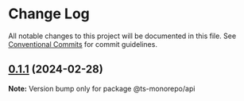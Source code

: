 # Change Log

All notable changes to this project will be documented in this file.
See [Conventional Commits](https://conventionalcommits.org) for commit guidelines.

## [0.1.1](https://github.com/daniel-lucas-silva/ts-monorepo/compare/@ts-monorepo/api@0.1.0...@ts-monorepo/api@0.1.1) (2024-02-28)

**Note:** Version bump only for package @ts-monorepo/api
